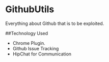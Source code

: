 # GithubUtils
Everything about Github that is to be exploited.


##Technology Used

- Chrome Plugin.
- Github Issue Tracking
- HipChat for Communication

